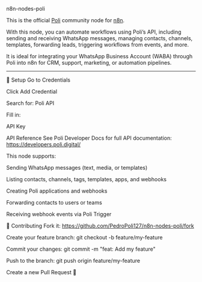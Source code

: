 n8n-nodes-poli

This is the official [Poli](https://poli.digital) community node for [n8n](https://n8n.io).

With this node, you can automate workflows using Poli’s API, including sending and receiving WhatsApp messages, managing contacts, channels, templates, forwarding leads, triggering workflows from events, and more.

It is ideal for integrating your WhatsApp Business Account (WABA) through Poli into n8n for CRM, support, marketing, or automation pipelines.

---

🔐 Setup
Go to Credentials

Click Add Credential

Search for: Poli API

Fill in:

API Key

API Reference
See Poli Developer Docs for full API documentation: https://developers.poli.digital/

This node supports:

Sending WhatsApp messages (text, media, or templates)

Listing contacts, channels, tags, templates, apps, and webhooks

Creating Poli applications and webhooks

Forwarding contacts to users or teams

Receiving webhook events via Poli Trigger

🤝 Contributing
Fork it:
https://github.com/PedroPoli127/n8n-nodes-poli/fork

Create your feature branch:
git checkout -b feature/my-feature

Commit your changes:
git commit -m "feat: Add my feature"

Push to the branch:
git push origin feature/my-feature

Create a new Pull Request 🎉
